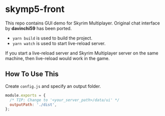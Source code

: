 # skymp5-front

This repo contains GUI demo for Skyrim Multiplayer. Original chat interface by **davinchi59** has been ported.

- `yarn build` is used to build the project.
- `yarn watch` is used to start live-reload server.

If you start a live-reload server and Skyrim Multiplayer server on the same machine, then live-reload would work in the game.

## How To Use This

Create `config.js` and specify an output folder.

```js
module.exports = {
  /* TIP: Change to '<your_server_path>/data/ui' */
  outputPath: './dist',
};
```
